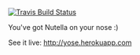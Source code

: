 [![Travis Build Status](https://api.travis-ci.org/yosethegame/yosethegame.png)](http://travis-ci.org/yosethegame/yosethegame)

You've got Nutella on your nose :) 

See it live: http://yose.herokuapp.com
